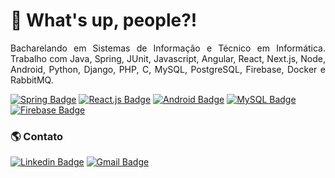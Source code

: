 <h1> 👋 What's up, people?! </h1>

<p align="justify">
    Bacharelando em Sistemas de Informação e Técnico em Informática. 
    Trabalho com Java, Spring, JUnit, Javascript, Angular, React, Next.js, Node, 
    Android, Python, Django, PHP, C, MySQL, PostgreSQL, Firebase, Docker e RabbitMQ. 
</p>

[![Spring Badge](https://img.shields.io/badge/Spring-6DB33F?style=for-the-badge&logo=spring&logoColor=white)](#)
[![React.js Badge](https://img.shields.io/badge/React-61DAFB?style=for-the-badge&logo=react&logoColor=515151)](#)
[![Android Badge](https://img.shields.io/badge/Android-3DDC84?style=for-the-badge&logo=android&logoColor=white)](#)
[![MySQL Badge](https://img.shields.io/badge/MySQL-0074A3?style=for-the-badge&logo=mysql&logoColor=white)](#)
[![Firebase Badge](https://img.shields.io/badge/Firebase-ffcc30?style=for-the-badge&logo=firebase&logoColor=515151)](#)
     
<h3> 🌎 Contato </h3>

[![Linkedin Badge](https://img.shields.io/badge/LinkedIn-0b66c3?style=flat-square&logo=Linkedin&logoColor=white&link=https://www.linkedin.com/in/wanderson-felipe/)](https://www.linkedin.com/in/wanderson-felipe/)
[![Gmail Badge](https://img.shields.io/badge/wandersonfelipeplus13@gmail.com-c14438?style=flat-square&logo=Gmail&logoColor=white&link=mailto:wandersonfelipeplus13@gmail.com)](mailto:wandersonfelipeplus13@gmail.com)

<!--
<h3></h3>

<div>
    <img 
         height="180em" 
         src="https://github-readme-stats.vercel.app/api?theme=dracula&username=wandersonfelipegp13&show_icons=true&include_all_commits=true&count_private=true">
    <img 
         height="180em" 
         src="https://github-readme-stats.vercel.app/api/top-langs/?theme=dracula&username=wandersonfelipegp13&layout=compact&langs_count=16">
</div>
-->

<!--
![Snake animation](https://github.com/wandersonfelipegp13/wandersonfelipegp13/blob/output/github-contribution-grid-snake.svg)
-->

